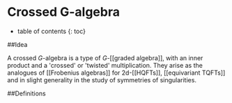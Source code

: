 # Crossed G-algebra
* table of contents
{: toc}

##Idea

A crossed $G$-algebra is a type of $G$-[[graded algebra]], with an inner product and a 'crossed' or 'twisted' multiplication. They arise as the analogues of [[Frobenius algebras]] for 2d-[[HQFTs]], [[equivariant TQFTs]] and in slight generality in the study of symmetries of singularities.

##Definitions


